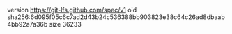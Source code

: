 version https://git-lfs.github.com/spec/v1
oid sha256:6d095f05c6c7ad2d43b24c536388bb903823e38c64c26ad8dbaab4bb92a7a36b
size 36233
